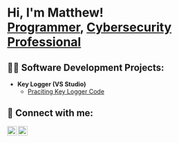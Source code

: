 <h1>Hi, I'm Matthew! <br/><a href="https://github.com/mmattii">Programmer</a>, <a href="www.linkedin.com/in/matthew-mitchell-553a38332">Cybersecurity Professional</a> </h1>

<h2>👨‍💻 Software Development Projects:</h2>

- <b>Key Logger (VS Studio)</b>
  - [Praciting Key Logger Code](https://github.com/joshmadakor1/Algorithms-Practice)

<h2> 🤳 Connect with me:</h2>

[<img align="left" alt="JoshMadakor | Twitter" width="22px" src="https://cdn.jsdelivr.net/npm/simple-icons@v3/icons/twitter.svg" />][twitter]
[<img align="left" alt="JoshMadakor | LinkedIn" width="22px" src="https://cdn.jsdelivr.net/npm/simple-icons@v3/icons/linkedin.svg" />][linkedin]

[twitter]: https://x.com/mmatt_ii
[instagram]: https://www.instagram.com/joshmadakor/
[linkedin]: https://www.linkedin.com/in/matthew-mitchell-553a38332?miniProfileUrn=urn%3Ali%3Afs_miniProfile%3AACoAAFPNhA8BMYd_g288IvU5WgFNbfBu4UvYJeU&lipi=urn%3Ali%3Apage%3Ad_flagship3_search_srp_all%3BYMZvRx6GScaBB9jlZqSAqw%3D%3D
